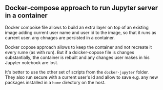 ## Docker-compose approach to run Jupyter server in a container

Docker compoise file allows to build an extra layer on top of an existing image adding current user name and user id to the image, so that it runs as current user. any chnages are persisted in a container.

Docker copose approach allows to keep the container and not recreate it every rume (as with run). But if a doicker-copose file is changes substantially, the container is rebuilt and any changes user makes in his Jupyter notebook are lost.

It's better to use the other set of scripts from the `docker-jupyter` folder. They also run secure with a current user's id and allow to save e.g. any new packages installed in a `home` directory on the host.


